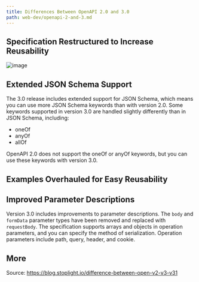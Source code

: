 ```yaml
---
title: Differences Between OpenAPI 2.0 and 3.0
path: web-dev/openapi-2-and-3.md
---
```


## Specification Restructured to Increase Reusability

![image](https://user-images.githubusercontent.com/10803803/132095470-174c98bf-a7bb-4d9c-964f-e5556685a3a7.png)

## Extended JSON Schema Support

The 3.0 release includes extended support for JSON Schema, which means you can use more JSON Schema keywords than with version 2.0. Some keywords supported in version 3.0 are handled slightly differently than in JSON Schema, including:

- oneOf
- anyOf
- allOf

OpenAPI 2.0 does not support the oneOf or anyOf keywords, but you can use these keywords with version 3.0. 

## Examples Overhauled for Easy Reusability

## Improved Parameter Descriptions

Version 3.0 includes improvements to parameter descriptions. The `body` and `formData` parameter types have been removed and replaced with `requestBody`. The specification supports arrays and objects in operation parameters, and you can specify the method of serialization. Operation parameters include path, query, header, and cookie.

## More

Source: https://blog.stoplight.io/difference-between-open-v2-v3-v31